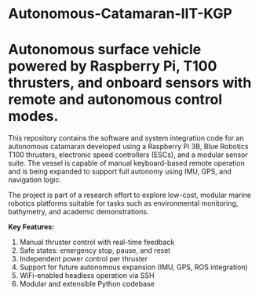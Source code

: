 # Autonomous-Catamaran-IIT-KGP

# Autonomous surface vehicle powered by Raspberry Pi, T100 thrusters, and onboard sensors with remote and autonomous control modes.

This repository contains the software and system integration code for an autonomous catamaran developed using a Raspberry Pi 3B, Blue Robotics T100 thrusters, electronic speed controllers (ESCs), and a modular sensor suite. The vessel is capable of manual keyboard-based remote operation and is being expanded to support full autonomy using IMU, GPS, and navigation logic.

The project is part of a research effort to explore low-cost, modular marine robotics platforms suitable for tasks such as environmental monitoring, bathymetry, and academic demonstrations.

**Key Features:**
1. Manual thruster control with real-time feedback
2. Safe states: emergency stop, pause, and reset
3. Independent power control per thruster
4. Support for future autonomous expansion (IMU, GPS, ROS integration)
5. WiFi-enabled headless operation via SSH
6. Modular and extensible Python codebase
